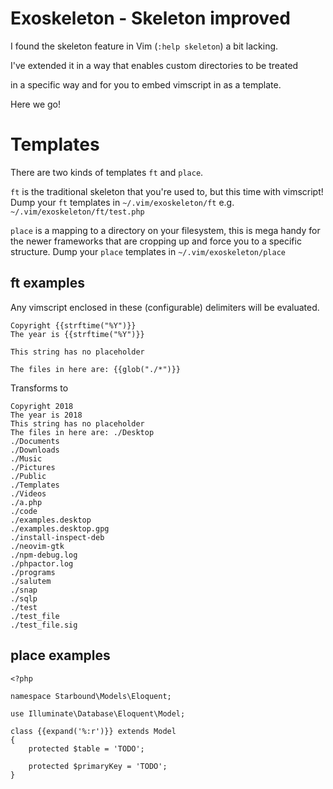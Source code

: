 
# Exoskeleton - Skeleton improved

I found the skeleton feature in Vim (`:help skeleton`) a bit lacking.

I've extended it in a way that enables custom directories to be treated

in a specific way and for you to embed vimscript in as a template.

Here we go!

# Templates

There are two kinds of templates `ft` and `place`.

`ft` is the traditional skeleton that you're used to, but this time with vimscript!
     Dump your `ft` templates in `~/.vim/exoskeleton/ft` e.g. `~/.vim/exoskeleton/ft/test.php`
     
`place` is a mapping to a directory on your filesystem, this is mega handy for the newer
         frameworks that are cropping up and force you to a specific structure.
         Dump your `place` templates in `~/.vim/exoskeleton/place`

## ft examples

Any vimscript enclosed in these (configurable) delimiters will be evaluated.

```
Copyright {{strftime("%Y")}}
The year is {{strftime("%Y")}}

This string has no placeholder

The files in here are: {{glob("./*")}}
```
Transforms to
```
Copyright 2018
The year is 2018
This string has no placeholder
The files in here are: ./Desktop
./Documents
./Downloads
./Music
./Pictures
./Public
./Templates
./Videos
./a.php
./code
./examples.desktop
./examples.desktop.gpg
./install-inspect-deb
./neovim-gtk
./npm-debug.log
./phpactor.log
./programs
./salutem
./snap
./sqlp
./test
./test_file
./test_file.sig
```

## place examples

```
<?php

namespace Starbound\Models\Eloquent;

use Illuminate\Database\Eloquent\Model;

class {{expand('%:r')}} extends Model
{
    protected $table = 'TODO';

    protected $primaryKey = 'TODO';
}

```
